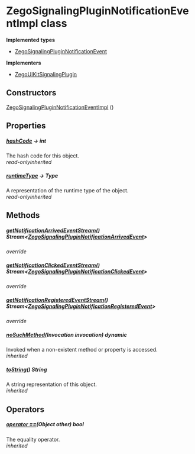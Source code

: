 


# ZegoSignalingPluginNotificationEventImpl class













**Implemented types**

- [ZegoSignalingPluginNotificationEvent](../zego_uikit_prebuilt_live_audio_room/ZegoSignalingPluginNotificationEvent-mixin.md)


**Implementers**

- [ZegoUIKitSignalingPlugin](../zego_uikit_prebuilt_live_audio_room/ZegoUIKitSignalingPlugin-class.md)





## Constructors

[ZegoSignalingPluginNotificationEventImpl](../zego_uikit_prebuilt_live_audio_room/ZegoSignalingPluginNotificationEventImpl/ZegoSignalingPluginNotificationEventImpl.md) ()

   


## Properties

##### [hashCode](../zego_uikit_prebuilt_live_audio_room/ZegoSignalingPluginNotificationEvent/hashCode.md) &#8594; int



The hash code for this object.  
_<span class="feature">read-only</span><span class="feature">inherited</span>_



##### [runtimeType](../zego_uikit_prebuilt_live_audio_room/ZegoSignalingPluginNotificationEvent/runtimeType.md) &#8594; Type



A representation of the runtime type of the object.  
_<span class="feature">read-only</span><span class="feature">inherited</span>_





## Methods

##### [getNotificationArrivedEventStream](../zego_uikit_prebuilt_live_audio_room/ZegoSignalingPluginNotificationEventImpl/getNotificationArrivedEventStream.md)() Stream&lt;[ZegoSignalingPluginNotificationArrivedEvent](../zego_uikit_prebuilt_live_audio_room/ZegoSignalingPluginNotificationArrivedEvent-class.md)>



  
_<span class="feature">override</span>_



##### [getNotificationClickedEventStream](../zego_uikit_prebuilt_live_audio_room/ZegoSignalingPluginNotificationEventImpl/getNotificationClickedEventStream.md)() Stream&lt;[ZegoSignalingPluginNotificationClickedEvent](../zego_uikit_prebuilt_live_audio_room/ZegoSignalingPluginNotificationClickedEvent-class.md)>



  
_<span class="feature">override</span>_



##### [getNotificationRegisteredEventStream](../zego_uikit_prebuilt_live_audio_room/ZegoSignalingPluginNotificationEventImpl/getNotificationRegisteredEventStream.md)() Stream&lt;[ZegoSignalingPluginNotificationRegisteredEvent](../zego_uikit_prebuilt_live_audio_room/ZegoSignalingPluginNotificationRegisteredEvent-class.md)>



  
_<span class="feature">override</span>_



##### [noSuchMethod](../zego_uikit_prebuilt_live_audio_room/ZegoSignalingPluginNotificationEvent/noSuchMethod.md)(Invocation invocation) dynamic



Invoked when a non-existent method or property is accessed.  
_<span class="feature">inherited</span>_



##### [toString](../zego_uikit_prebuilt_live_audio_room/ZegoSignalingPluginNotificationEvent/toString.md)() String



A string representation of this object.  
_<span class="feature">inherited</span>_





## Operators

##### [operator ==](../zego_uikit_prebuilt_live_audio_room/ZegoSignalingPluginNotificationEvent/operator_equals.md)(Object other) bool



The equality operator.  
_<span class="feature">inherited</span>_















